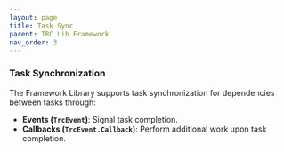 ```yaml
---
layout: page
title: Task Sync
parent: TRC Lib Framework
nav_order: 3
---
```


### Task Synchronization
The Framework Library supports task synchronization for dependencies between tasks through:
- **Events (`TrcEvent`)**: Signal task completion.
- **Callbacks (`TrcEvent.Callback`)**: Perform additional work upon task completion.